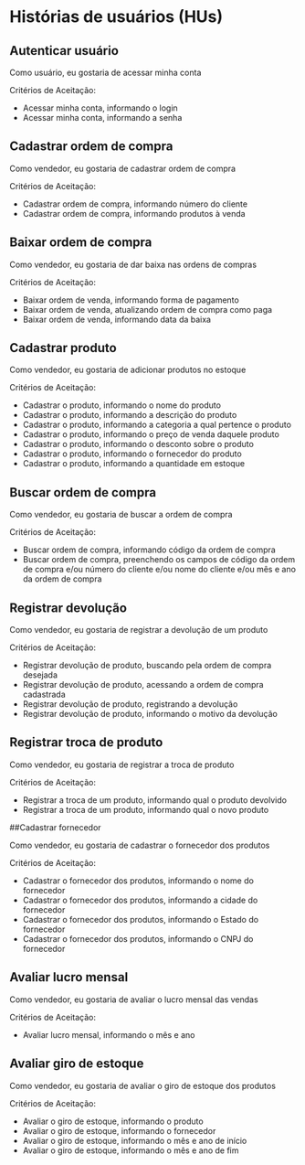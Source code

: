 # Histórias de usuários (HUs)

## Autenticar usuário

Como usuário, eu gostaria de acessar minha conta

Critérios de Aceitação:
- Acessar minha conta, informando o login
- Acessar minha conta, informando a senha


## Cadastrar ordem de compra

Como vendedor, eu gostaria de cadastrar ordem de compra

Critérios de Aceitação:
- Cadastrar ordem de compra, informando número do cliente
- Cadastrar ordem de compra, informando produtos à venda


## Baixar ordem de compra

Como vendedor, eu gostaria de dar baixa nas ordens de compras

Critérios de Aceitação:
- Baixar ordem de venda, informando forma de pagamento
- Baixar ordem de venda, atualizando ordem de compra como paga
- Baixar ordem de venda, informando data da baixa


## Cadastrar produto

Como vendedor, eu gostaria de adicionar produtos no estoque

Critérios de Aceitação:
- Cadastrar o produto, informando o nome do produto
- Cadastrar o produto, informando a descrição do produto
- Cadastrar o produto, informando a categoria a qual pertence o produto
- Cadastrar o produto, informando o preço de venda daquele produto
- Cadastrar o produto, informando o desconto sobre o produto
- Cadastrar o produto, informando o fornecedor do produto
- Cadastrar o produto, informando a quantidade em estoque


## Buscar ordem de compra

Como vendedor, eu gostaria de buscar a ordem de compra

Critérios de Aceitação:
- Buscar ordem de compra, informando código da ordem de compra
- Buscar ordem de compra, preenchendo os campos de código da ordem de compra e/ou número do cliente e/ou nome do cliente e/ou mês e ano da ordem de compra


## Registrar devolução

Como vendedor, eu gostaria de registrar a devolução de um produto

Critérios de Aceitação:
- Registrar devolução de produto, buscando pela ordem de compra desejada
- Registrar devolução de produto, acessando a ordem de compra cadastrada
- Registrar devolução de produto, registrando a devolução
- Registrar devolução de produto, informando o motivo da devolução


## Registrar troca de produto

Como vendedor, eu gostaria de registrar a troca de produto

Critérios de Aceitação:
- Registrar a troca de um produto, informando qual o produto devolvido
- Registrar a troca de um produto, informando qual o novo produto


##Cadastrar fornecedor

Como vendedor, eu gostaria de cadastrar o fornecedor dos produtos

Critérios de Aceitação:
- Cadastrar o fornecedor dos produtos, informando o nome do fornecedor
- Cadastrar o fornecedor dos produtos, informando a cidade do fornecedor
- Cadastrar o fornecedor dos produtos, informando o Estado do fornecedor
- Cadastrar o fornecedor dos produtos, informando o CNPJ do fornecedor


## Avaliar lucro mensal

Como vendedor, eu gostaria de avaliar o lucro mensal das vendas

Critérios de Aceitação:
- Avaliar lucro mensal, informando o mês e ano


## Avaliar giro de estoque

Como vendedor, eu gostaria de avaliar o giro de estoque dos produtos

Critérios de Aceitação:
- Avaliar o giro de estoque, informando o produto
- Avaliar o giro de estoque, informando o fornecedor
- Avaliar o giro de estoque, informando o mês e ano de início
- Avaliar o giro de estoque, informando o mês e ano de fim